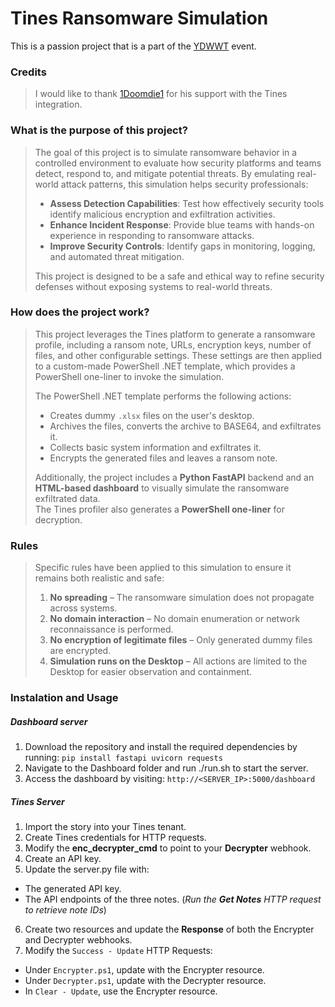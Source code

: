 # Tines Ransomware Simulation
This is a passion project that is a part of the [YDWWT](https://www.tines.com/you-did-what-with-tines/spring-2025/) event.
### Credits
> I would like to thank [1Doomdie1](https://github.com/1Doomdie1) for his support with the Tines integration.
> 
### What is the purpose of this project?
> The goal of this project is to simulate ransomware behavior in a controlled environment to evaluate how security platforms and teams detect, respond to, and mitigate potential threats. By emulating real-world attack patterns, this simulation helps security professionals:  
>
> - **Assess Detection Capabilities**: Test how effectively security tools identify malicious encryption and exfiltration activities.  
> - **Enhance Incident Response**: Provide blue teams with hands-on experience in responding to ransomware attacks.  
> - **Improve Security Controls**: Identify gaps in monitoring, logging, and automated threat mitigation.  
>
> This project is designed to be a safe and ethical way to refine security defenses without exposing systems to real-world threats.
> 
### How does the project work?
> This project leverages the Tines platform to generate a ransomware profile, including a ransom note, URLs, encryption keys, number of files, and other configurable settings. These settings are then applied to a custom-made PowerShell .NET template, which provides a PowerShell one-liner to invoke the simulation.  
>
> The PowerShell .NET template performs the following actions:  
> - Creates dummy `.xlsx` files on the user's desktop.  
> - Archives the files, converts the archive to BASE64, and exfiltrates it.  
> - Collects basic system information and exfiltrates it.  
> - Encrypts the generated files and leaves a ransom note.  
>
> Additionally, the project includes a **Python FastAPI** backend and an **HTML-based dashboard** to visually simulate the ransomware exfiltrated data.  
> The Tines profiler also generates a **PowerShell one-liner** for decryption.
> 
### Rules
> Specific rules have been applied to this simulation to ensure it remains both realistic and safe:  
> 1. **No spreading** – The ransomware simulation does not propagate across systems.  
> 2. **No domain interaction** – No domain enumeration or network reconnaissance is performed.  
> 3. **No encryption of legitimate files** – Only generated dummy files are encrypted.  
> 4. **Simulation runs on the Desktop** – All actions are limited to the Desktop for easier observation and containment.
>
### Instalation and Usage
##### Dashboard server
1. Download the repository and install the required dependencies by running: `pip install fastapi uvicorn requests`
2. Navigate to the Dashboard folder and run ./run.sh to start the server.
3. Access the dashboard by visiting: `http://<SERVER_IP>:5000/dashboard`
##### Tines Server
1. Import the story into your Tines tenant.
2. Create Tines credentials for HTTP requests.
3. Modify the **enc_decrypter_cmd** to point to your **Decrypter** webhook.
4. Create an API key.
5. Update the server.py file with:
  - The generated API key.
  - The API endpoints of the three notes. (*Run the **Get Notes** HTTP request to retrieve note IDs*)
6. Create two resources and update the **Response** of both the Encrypter and Decrypter webhooks.
7. Modify the `Success - Update` HTTP Requests:
  - Under `Encrypter.ps1`, update with the Encrypter resource.
  - Under `Decrypter.ps1`, update with the Decrypter resource.
  - In `Clear - Update`, use the Encrypter resource.</br>
  
